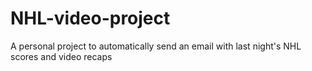 # NHL-video-project
A personal project to automatically send an email with last night's NHL scores and video recaps
